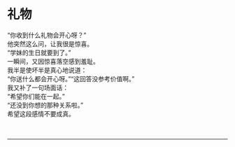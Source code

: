 # 礼物

“你收到什么礼物会开心呀？”
\
他突然这么问，让我很是惊喜。
\
“学妹的生日就要到了。”
\
一瞬间，又因惊喜落空感到羞耻。
\
我半是使坏半是真心地说道：
\
“你送什么都会开心呀。”“这回答没参考价值啊。”
\
我又补了一句场面话：
\
“希望你们能在一起。”
\
“还没到你想的那种关系啦。”
\
希望这段感情不要成真。
<br>
<br>
<br>

---
